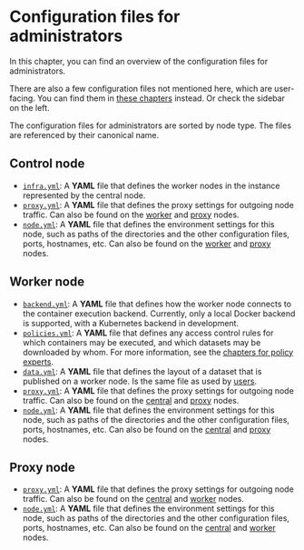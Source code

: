 # Configuration files for administrators
In this chapter, you can find an overview of the configuration files for administrators.

There are also a few configuration files not mentioned here, which are user-facing. You can find them in [these chapters](../users/introduction.md) instead. Or check the sidebar on the left.

The configuration files for administrators are sorted by node type. The files are referenced by their canonical name.


## Control node
- [`infra.yml`](./infra.md): A **YAML** file that defines the worker nodes in the instance represented by the central node.
- [`proxy.yml`](./proxy.md): A **YAML** file that defines the proxy settings for outgoing node traffic. Can also be found on the [worker](#worker-node) and [proxy](#proxy-node) nodes.
- [`node.yml`](./node.md): A **YAML** file that defines the environment settings for this node, such as paths of the directories and the other configuration files, ports, hostnames, etc. Can also be found on the [worker](#worker-node) and [proxy](#proxy-node) nodes.


## Worker node
- [`backend.yml`](./backend.md): A **YAML** file that defines how the worker node connects to the container execution backend. Currently, only a local Docker backend is supported, with a Kubernetes backend in development.
- [`policies.yml`](../../policy-experts/policy-file.md): A **YAML** file that defines any access control rules for which containers may be executed, and which datasets may be downloaded by whom. For more information, see the [chapters for policy experts](../../policy-experts/introduction.md).
- [`data.yml`](../users/data.md): A **YAML** file that defines the layout of a dataset that is published on a worker node. Is the same file as used by [users](../users/introduction.md).
- [`proxy.yml`](./proxy.md): A **YAML** file that defines the proxy settings for outgoing node traffic. Can also be found on the [central](#central-node) and [proxy](#proxy-node) nodes.
- [`node.yml`](./node.md): A **YAML** file that defines the environment settings for this node, such as paths of the directories and the other configuration files, ports, hostnames, etc. Can also be found on the [central](#central-node) and [proxy](#proxy-node) nodes.


## Proxy node
- [`proxy.yml`](./proxy.md): A **YAML** file that defines the proxy settings for outgoing node traffic. Can also be found on the [central](#central-node) and [worker](#worker-node) nodes.
- [`node.yml`](./node.md): A **YAML** file that defines the environment settings for this node, such as paths of the directories and the other configuration files, ports, hostnames, etc. Can also be found on the [central](#central-node) and [worker](#worker-node) nodes.
